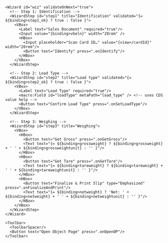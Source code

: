 <VBox class="sapUiLargeMargin sapUiSmallContentPadding" width="100%">
    <!-- Create/Open draft session on load and bind context -->
    <macro:Form id="sessionHeader" metaPath="@com.sap.vocabularies.UI.v1.HeaderInfo" />

    <Wizard id="wiz" validateOnNext="true">
      <!-- Step 1: Identification -->
      <WizardStep id="step1" title="Identification" validated="{= ${binding>step1_ok} ? true : false }">
        <VBox>
          <Label text="Sales Document" required="true"/>
          <Input value="{binding>vbeln}" width="20rem" />
          <HBox>
            <Input placeholder="Scan Card ID…" value="{view>/cardId}" width="20rem"/>
            <Button text="Identify" press=".onIdentify"/>
          </HBox>
        </VBox>
      </WizardStep>

      <!-- Step 2: Load Type -->
      <WizardStep id="step2" title="Load type" validated="{= ${binding>step2_ok} ? true : false }">
        <VBox>
          <Label text="Load Type" required="true"/>
          <macro:Field id="loadType" metaPath="load_type" /> <!-- uses CDS value help -->
          <Button text="Confirm Load Type" press=".onSetLoadType"/>
        </VBox>
      </WizardStep>

      <!-- Step 3: Weighing -->
      <WizardStep id="step3" title="Weighing">
        <VBox>
          <HBox>
            <Button text="Get Gross" press=".onGetGross"/>
            <Text text="{= ${binding>grossweight} ? ${binding>grossweight} + ' ' + ${binding>grossweightunit} : '' }"/>
          </HBox>
          <HBox>
            <Button text="Get Tare" press=".onGetTare"/>
            <Text text="{= ${binding>tareweight} ? ${binding>tareweight} + ' ' + ${binding>tareweightunit} : '' }"/>
          </HBox>
          <HBox>
            <Button text="Finalize & Print Slip" type="Emphasized" press=".onFinalizeAndPrint"/>
            <Text text="{= ${binding>netweight} ? 'Net: ' + ${binding>netweight} + ' ' + ${binding>netweightunit} : '' }"/>
          </HBox>
        </VBox>
      </WizardStep>
    </Wizard>

    <Toolbar>
      <ToolbarSpacer/>
      <Button text="Open Object Page" press=".onOpenOP"/>
    </Toolbar>
  </VBox>
